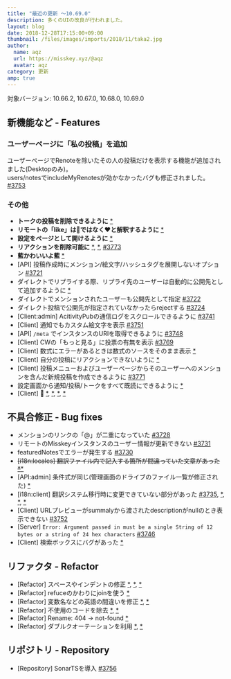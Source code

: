 ```yaml
---
title: "最近の更新 ～10.69.0"
description: 多くのUIの改良が行われました。
layout: blog
date: 2018-12-28T17:15:00+09:00
thumbnail: /files/images/imports/2018/11/taka2.jpg
author:
  name: aqz
  url: https://misskey.xyz/@aqz
  avatar: aqz
category: 更新
amp: true
---
```

対象バージョン: 10.66.2, 10.67.0, 10.68.0, 10.69.0

## 新機能など - Features

### ユーザーページに「私の投稿」を追加
ユーザーページでRenoteを除いたその人の投稿だけを表示する機能が追加されました(Desktopのみ)。  
users/notesでincludeMyRenotesが効かなかったバグも修正されました。    
[#3753](https://github.com/syuilo/misskey/pull/3753)

### その他
- **トークの投稿を削除できるように** [*](https://github.com/syuilo/misskey/commit/21f8dbf2deb0d766496c3503f036d07705da4238)
- **リモートの「like」は🍮ではなく❤と解釈するように** [*](https://github.com/syuilo/misskey/commit/bfc458e93522150aa7d9254a218946da62a70c0a)
- **設定をページとして開けるように** [*](https://github.com/syuilo/misskey/commit/140453989559a4f1f9e8b73759335926a67a0f76)
- **リアクションを削除可能に** [*](https://github.com/syuilo/misskey/commit/9b746f3eb5fcefd1ce75f0b9d10e800c240bfc86), [*](https://github.com/syuilo/misskey/commit/8573e258f8791e49f532631c19cbec160db38776), [#3773](https://github.com/syuilo/misskey/pull/3773)
- **藍かわいいよ藍** [*](https://github.com/syuilo/misskey/commit/8c762e7b8e47a5c08805cefb09c483909117c03c)
- [API] 投稿作成時にメンション/絵文字/ハッシュタグを展開しないオプション [#3721](https://github.com/syuilo/misskey/pull/3721)
- ダイレクトでリプライする際、リプライ先のユーザーは自動的に公開先として追加するように [*](https://github.com/syuilo/misskey/pull/3723)
- ダイレクトでメンションされたユーザーも公開先として指定 [#3722](https://github.com/syuilo/misskey/pull/3722)
- ダイレクト投稿で公開先が指定されていなかったらrejectする [#3724](https://github.com/syuilo/misskey/pull/3724)
- [Client:admin] AcitivityPubの通信ログをスクロールできるように [#3741](https://github.com/syuilo/misskey/pull/3741)
- [Client] 通知でもカスタム絵文字を表示 [#3751](https://github.com/syuilo/misskey/pull/3751)
- [API] `/meta` でインスタンスのURIを取得できるように [#3748](https://github.com/syuilo/misskey/pull/3748)
- [Client] CWの「もっと見る」に投票の有無を表示 [#3769](https://github.com/syuilo/misskey/pull/3769)
- [Client] 数式にエラーがあるときは数式のソースをそのまま表示 [*](https://github.com/syuilo/misskey/commit/98fd6de5a1734e291eea3975f43396014c01a0f7)
- [Client] 自分の投稿にリアクションできないように [*](https://github.com/syuilo/misskey/commit/6943c7d2d81625f479c3f8ea9955b5cedc72f786)
- [Client] 投稿メニューおよびユーザーページからそのユーザーへのメンションを含んだ新規投稿を作成できるように [#3771](https://github.com/syuilo/misskey/pull/3771)
- 設定画面から通知/投稿/トークをすべて既読にできるように [*](https://github.com/syuilo/misskey/commit/cce3e526427af324119203f5b570cfa0caa28a45)
- [Client] 🎨 [*](https://github.com/syuilo/misskey/commit/b162471d3efe1257ba60cbe38a1979b063c34180), [*](https://github.com/syuilo/misskey/commit/81f39b3b36907444f50965d6c2ba3ccce20b746b), [*](https://github.com/syuilo/misskey/commit/f0dafa04a538e446d7a4cfa41d926fbe212d42d2), [*](https://github.com/syuilo/misskey/commit/b498072f9dba683fcc15629e348797e39abdda23)

## 不具合修正 - Bug fixes
- メンションのリンクの「@」が二重になっていた [#3728](https://github.com/syuilo/misskey/pull/3728)
- リモートのMisskeyインスタンスのユーザー情報が更新できない [#3731](https://github.com/syuilo/misskey/pull/3731)
- featuredNotesでエラーが発生する [#3730](https://github.com/syuilo/misskey/pull/3730)
- ~~[i18n:locales] 翻訳ファイル内で記入する箇所が間違っていた文章があった [*](https://github.com/syuilo/misskey/pull/3734)~~[*](https://github.com/syuilo/misskey/commit/10d3b81251d526c4b7b027db1ec2b0a61ebf2145)
- [API:admin] 条件式が同じ(管理画面のドライブのファイル一覧が修正された) [*](https://github.com/syuilo/misskey/commit/b6a028a8ed829531cb90d9f1461b4d10317e6067)
- [i18n:client] 翻訳システム移行時に変更できていない部分があった [#3735](https://github.com/syuilo/misskey/pull/3735), [*](https://github.com/syuilo/misskey/commit/09c57e6d03300b614e2f2dbe0c76406188bfdddc), [*](https://github.com/syuilo/misskey/commit/c8b45f4f42a451bc44dc17e37cc31146f5de458a), [*](https://github.com/syuilo/misskey/commit/cb9960b0ac142c17f68d6eaeb2df432d0515208e)
- [Client] URLプレビューがsummalyから渡されたdescriptionがnullのとき表示できない [#3752](https://github.com/syuilo/misskey/pull/3752)
- [Server] `Error: Argument passed in must be a single String of 12 bytes or a string of 24 hex characters`  [#3746](https://github.com/syuilo/misskey/pull/3746)
- [Client] 検索ボックスにバグがあった [*](https://github.com/syuilo/misskey/commit/2f901da58c8974ecbbabd637aef1662941976658)

## リファクタ - Refactor
- [Refactor] スペースやインデントの修正 [*](https://github.com/syuilo/misskey/commit/7d6aac3431a9a370a505972ecfa35c39b1e8e8d3), [*](https://github.com/syuilo/misskey/commit/874b8fc3c284719ca3eb4aae46a5389780fe8896), [*](9b746f3eb5fcefd1ce75f0b9d10e800c240bfc86)
- [Refactor] refuceのかわりにjoinを使う [*](https://github.com/syuilo/misskey/commit/0938ea3964013ec984118e96c7b126cf9db900a5)
- [Refactor] 変数名などの英語の間違いを修正 [*](https://github.com/syuilo/misskey/commit/89ac15b4de53770df661ef494b2c56220ff69b1a), [*](https://github.com/syuilo/misskey/commit/fa03c172f211f84dd9747fcf312ec41a92d1102b)
- [Refactor] 不使用のコードを除去 [*](https://github.com/syuilo/misskey/commit/0f204eebe126892e623fb68a59f715fcce5b2129), [*](https://github.com/syuilo/misskey/commit/6b30e371a2822187e6a7e74dc77ba852944e5322)
- [Refactor] Rename: 404 -> not-found [*](https://github.com/syuilo/misskey/commit/cb8663873dcb9f6e4897227f024dba0f41240373)
- [Refactor] ダブルクオーテーションを利用 [*](https://github.com/syuilo/misskey/commit/0f5c737c1ad99286b6cea449c4f098a7b91a33cd), [*](https://github.com/syuilo/misskey/commit/19f327701dbf89a0f18648a57096f1da9da357f7)

## リポジトリ - Repository
- [Repository] SonarTSを導入 [#3756](https://github.com/syuilo/misskey/pull/3756)
